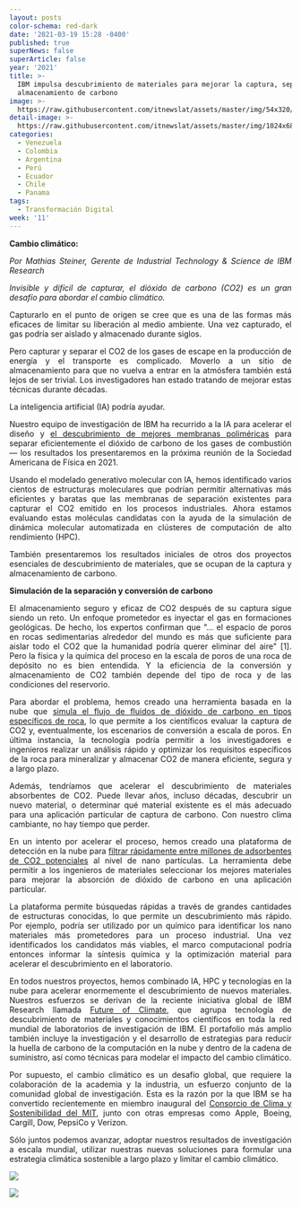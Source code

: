 ```yaml
---
layout: posts
color-schema: red-dark
date: '2021-03-19 15:28 -0400'
published: true
superNews: false
superArticle: false
year: '2021'
title: >-
  IBM impulsa descubrimiento de materiales para mejorar la captura, separación y
  almacenamiento de carbono
image: >-
  https://raw.githubusercontent.com/itnewslat/assets/master/img/54x320/Redes-capilares-p.jpg
detail-image: >-
  https://raw.githubusercontent.com/itnewslat/assets/master/img/1024x680/Redes-Capilares-g.jpg
categories:
  - Venezuela
  - Colombia
  - Argentina
  - Perú
  - Ecuador
  - Chile
  - Panama
tags:
  - Transformación Digital
week: '11'
---
```

<p style="text-align: justify;"><strong>Cambio climático: </strong></p>
<p style="text-align: justify;"><em>Por Mathias Steiner, Gerente de Industrial Technology &amp; Science de IBM Research</em></p>
<p style="text-align: justify;"><em>Invisible y difícil de capturar, el dióxido de carbono (CO2) es un gran desafío para abordar el cambio climático.</em></p>
<p style="text-align: justify;">Capturarlo en el punto de origen se cree que es una de las formas más eficaces de limitar su liberación al medio ambiente. Una vez capturado, el gas podría ser aislado y almacenado durante siglos.</p>
<p style="text-align: justify;">Pero capturar y separar el CO2 de los gases de escape en la producción de energía y el transporte es complicado. Moverlo a un sitio de almacenamiento para que no vuelva a entrar en la atmósfera también está lejos de ser trivial. Los investigadores han estado tratando de mejorar estas técnicas durante décadas.</p>
<p style="text-align: justify;">La inteligencia artificial (IA) podría ayudar.</p>
<p style="text-align: justify;">Nuestro equipo de investigación de IBM ha recurrido a la IA para acelerar el diseño y <a href="http://meetings.aps.org/Meeting/MAR21/Session/H71.175">el descubrimiento de mejores membranas poliméricas</a> para separar eficientemente el dióxido de carbono de los gases de combustión — los resultados los presentaremos en la próxima reunión de la Sociedad Americana de Física en 2021.</p>
<p style="text-align: justify;">Usando el modelado generativo molecular con IA, hemos identificado varios cientos de estructuras moleculares que podrían permitir alternativas más eficientes y baratas que las membranas de separación existentes para capturar el CO2 emitido en los procesos industriales. Ahora estamos evaluando estas moléculas candidatas con la ayuda de la simulación de dinámica molecular automatizada en clústeres de computación de alto rendimiento (HPC).</p>
<p style="text-align: justify;">También presentaremos los resultados iniciales de otros dos proyectos esenciales de descubrimiento de materiales, que se ocupan de la captura y almacenamiento de carbono.</p>
<p style="text-align: justify;"><strong>Simulación de la separación y conversión de carbono</strong></p>
<p style="text-align: justify;">El almacenamiento seguro y eficaz de CO2 después de su captura sigue siendo un reto. Un enfoque prometedor es inyectar el gas en formaciones geológicas. De hecho, los expertos confirman que "... el espacio de poros en rocas sedimentarias alrededor del mundo es más que suficiente para aislar todo el CO2 que la humanidad podría querer eliminar del aire" [1]. Pero la física y la química del proceso en la escala de poros de una roca de depósito no es bien entendida. Y la eficiencia de la conversión y almacenamiento de CO2 también depende del tipo de roca y de las condiciones del reservorio.</p>
<p style="text-align: justify;">Para abordar el problema, hemos creado una herramienta basada en la nube que <a href="http://meetings.aps.org/Meeting/MAR21/Session/E24.13">simula el flujo de fluidos de dióxido de carbono en tipos específicos de roca</a>, lo que permite a los científicos evaluar la captura de CO2 y, eventualmente, los escenarios de conversión a escala de poros. En última instancia, la tecnología podría permitir a los investigadores e ingenieros realizar un análisis rápido y optimizar los requisitos específicos de la roca para mineralizar y almacenar CO2 de manera eficiente, segura y a largo plazo.</p>
<p style="text-align: justify;">Además, tendríamos que acelerar el descubrimiento de materiales absorbentes de CO2. Puede llevar años, incluso décadas, descubrir un nuevo material, o determinar qué material existente es el más adecuado para una aplicación particular de captura de carbono. Con nuestro clima cambiante, no hay tiempo que perder.</p>
<p style="text-align: justify;">En un intento por acelerar el proceso, hemos creado una plataforma de detección en la nube para <a href="http://meetings.aps.org/Meeting/MAR21/Session/M41.10">filtrar rápidamente entre millones de adsorbentes de CO2 potenciales</a> al nivel de nano partículas. La herramienta debe permitir a los ingenieros de materiales seleccionar los mejores materiales para mejorar la absorción de dióxido de carbono en una aplicación particular.</p>
<p style="text-align: justify;">La plataforma permite búsquedas rápidas a través de grandes cantidades de estructuras conocidas, lo que permite un descubrimiento más rápido. Por ejemplo, podría ser utilizado por un químico para identificar los nano materiales más prometedores para un proceso industrial. Una vez identificados los candidatos más viables, el marco computacional podría entonces informar la síntesis química y la optimización material para acelerar el descubrimiento en el laboratorio.</p>
<p style="text-align: justify;">En todos nuestros proyectos, hemos combinado IA, HPC y tecnologías en la nube para acelerar enormemente el descubrimiento de nuevos materiales. Nuestros esfuerzos se derivan de la reciente iniciativa global de IBM Research llamada <a href="https://newsroom.ibm.com/IBM-Joins-the-MIT-Climate-and-Sustainability-Consortium-Part-of-a-Broader-IBM-Future-of-Climate-Initiative">Future of Climate</a>, que agrupa tecnología de descubrimiento de materiales y conocimientos científicos en toda la red mundial de laboratorios de investigación de IBM. El portafolio más amplio también incluye la investigación y el desarrollo de estrategias para reducir la huella de carbono de la computación en la nube y dentro de la cadena de suministro, así como técnicas para modelar el impacto del cambio climático.</p>
<p style="text-align: justify;">Por supuesto, el cambio climático es un desafío global, que requiere la colaboración de la academia y la industria, un esfuerzo conjunto de la comunidad global de investigación. Esta es la razón por la que IBM se ha convertido recientemente en miembro inaugural del <a href="https://impactclimate.mit.edu/">Consorcio de Clima y Sostenibilidad del MIT</a>, junto con otras empresas como Apple, Boeing, Cargill, Dow, PepsiCo y Verizon.</p>
<p style="text-align: justify;">Sólo juntos podemos avanzar, adoptar nuestros resultados de investigación a escala mundial, utilizar nuestras nuevas soluciones para formular una estrategia climática sostenible a largo plazo y limitar el cambio climático.</p>
  
![](https://raw.githubusercontent.com/itnewslat/assets/master/img/54x320/Redes-capilares-p.jpg)


<img src="https://tracker.metricool.com/c3po.jpg?hash=56f88a41e39ab42c063cc51676587a04"/>